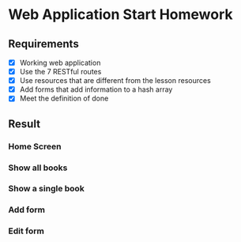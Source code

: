 # Web Application Start Homework

## Requirements
- [x] Working web application
- [x] Use the 7 RESTful routes
- [x] Use resources that are different from the lesson resources
- [x] Add forms that add information to a hash array
- [x] Meet the definition of done

## Result

### Home Screen


### Show all books

### Show a single book

### Add form

### Edit form
